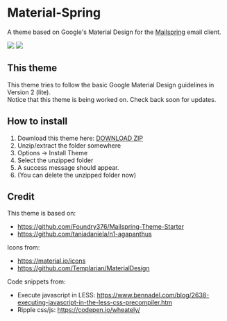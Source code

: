 # Material-Spring

A theme based on Google's Material Design for the [Mailspring](http://www.getmailspring.com/) email client.

<img src="https://raw.githubusercontent.com/LightSnowDev/Material-Spring/master/screenshot/custom-theme.png" />
<img src="https://raw.githubusercontent.com/LightSnowDev/Material-Spring/master/screenshot/settings-theme.png" />

## This theme

This theme tries to follow the basic Google Material Design guidelines in Version 2 (lite).  
Notice that this theme is being worked on. Check back soon for updates.

## How to install

1. Download this theme here: [DOWNLOAD ZIP](https://codeload.github.com/LightSnowDev/Material-Spring/zip/master)
2. Unzip/extract the folder somewhere
3. Options -> Install Theme
4. Select the unzipped folder
5. A success message should appear.
6. (You can delete the unzipped folder now)

## Credit

This theme is based on:
- https://github.com/Foundry376/Mailspring-Theme-Starter
- https://github.com/taniadaniela/n1-agapanthus

Icons from:
- https://material.io/icons
- https://github.com/Templarian/MaterialDesign

Code snippets from:
- Execute javascript in LESS: https://www.bennadel.com/blog/2638-executing-javascript-in-the-less-css-precompiler.htm
- Ripple css/js: https://codepen.io/wheately/
